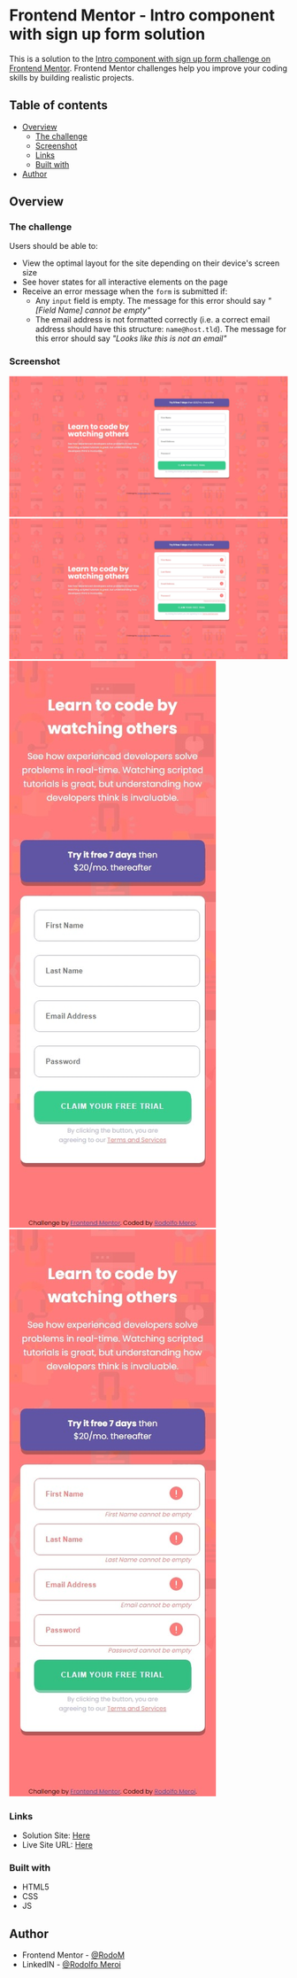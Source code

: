 # Frontend Mentor - Intro component with sign up form solution

This is a solution to the [Intro component with sign up form challenge on Frontend Mentor](https://www.frontendmentor.io/challenges/intro-component-with-signup-form-5cf91bd49edda32581d28fd1). Frontend Mentor challenges help you improve your coding skills by building realistic projects. 

## Table of contents

- [Overview](#overview)
  - [The challenge](#the-challenge)
  - [Screenshot](#screenshot)
  - [Links](#links)
  - [Built with](#built-with)
- [Author](#author)

## Overview

### The challenge

Users should be able to:

- View the optimal layout for the site depending on their device's screen size
- See hover states for all interactive elements on the page
- Receive an error message when the `form` is submitted if:
  - Any `input` field is empty. The message for this error should say *"[Field Name] cannot be empty"*
  - The email address is not formatted correctly (i.e. a correct email address should have this structure: `name@host.tld`). The message for this error should say *"Looks like this is not an email"*

### Screenshot

![Desktop design preview](./design/desktop-design.jpeg)
![Desktop design with active states](./design/desktop-design-active-states.jpeg)
![Mobile design preview](./design/mobile-design.jpeg)
![Mobile design with active states](./design/mobile-design-active-states.jpeg)

### Links

- Solution Site: [Here](https://www.frontendmentor.io/solutions/responsive-intro-component-with-signup-form-soacb_Lnu)
- Live Site URL: [Here](https://rodom-intro-component-with-singup-form.netlify.app/)


### Built with

- HTML5
- CSS
- JS

## Author

- Frontend Mentor - [@RodoM](https://www.frontendmentor.io/profile/RodoM)
- LinkedIN - [@Rodolfo Meroi](https://www.linkedin.com/in/rodolfo-meroi-858a13227/)